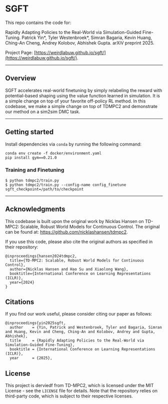 <h1>SGFT</span></h1>

This repo contains the code for:

Rapidly Adapting Policies to the Real-World via Simulation-Guided Fine-Tuning. Patrick Yin*, Tyler Westenbroek*, Simran Bagaria, Kevin Huang, Ching-An Cheng, Andrey Kolobov, Abhishek Gupta. arXiV preprint 2025.

Project Page: [https://weirdlabuw.github.io/sgft/](https://weirdlabuw.github.io/sgft/).

----


## Overview

SGFT accelerates real-world finetuning by simply relabeling the reward with potential-based shaping using the value function learned in simulation. It is a simple change on top of your favorite off-policy RL method. In this codebase, we make a simple change on top of TDMPC2 and demonstrate our method on a sim2sim DMC task.

----

## Getting started

Install dependencies via `conda` by running the following command:

```
conda env create -f docker/environment.yaml
pip install gym==0.21.0
```

### Training and Finetuning

```
$ python tdmpc2/train.py
$ python tdmpc2/train.py --config-name config_finetune sgft_checkpoint=/path/to/checkpoint
```

----

## Acknowledgments
This codebase is built upon the original work by Nicklas Hansen on TD-MPC2: Scalable, Robust World Models for Continuous Control. The original can be found at: https://github.com/nicklashansen/tdmpc2.

If you use this code, please also cite the original authors as specified in their repository:

```
@inproceedings{hansen2024tdmpc2,
  title={TD-MPC2: Scalable, Robust World Models for Continuous Control}, 
  author={Nicklas Hansen and Hao Su and Xiaolong Wang},
  booktitle={International Conference on Learning Representations (ICLR)},
  year={2024}
}
```

## Citations

If you find our work useful, please consider citing our paper as follows:

```
@inproceedings{yin2025sgft,
  author    = {Yin, Patrick and Westenbroek, Tyler and Bagaria, Simran and Huang, Kevin and Cheng, Ching-An and Kolobov, Andrey and Gupta, Abhishek},
  title     = {Rapidly Adapting Policies to the Real-World via Simulation-Guided Fine-Tuning},
  booktitle = {International Conference on Learning Representations (ICLR)},
  year      = {2025},
```

## License

This project is derviedf from TD-MPC2, which is licensed under the MIT License - see the `LICENSE` file for details. Note that the repository relies on third-party code, which is subject to their respective licenses.
